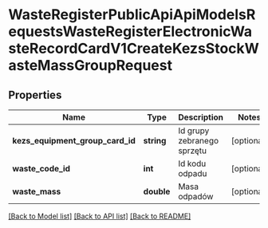 # WasteRegisterPublicApiApiModelsRequestsWasteRegisterElectronicWasteRecordCardV1CreateKezsStockWasteMassGroupRequest

## Properties
Name | Type | Description | Notes
------------ | ------------- | ------------- | -------------
**kezs_equipment_group_card_id** | **string** | Id grupy zebranego sprzętu | [optional] 
**waste_code_id** | **int** | Id kodu odpadu | [optional] 
**waste_mass** | **double** | Masa odpadów | [optional] 

[[Back to Model list]](../README.md#documentation-for-models) [[Back to API list]](../README.md#documentation-for-api-endpoints) [[Back to README]](../README.md)


